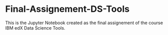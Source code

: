 # Final-Assignement-DS-Tools
This is the Jupyter Notebook created as the final assignement of the course IBM edX Data Science Tools.

